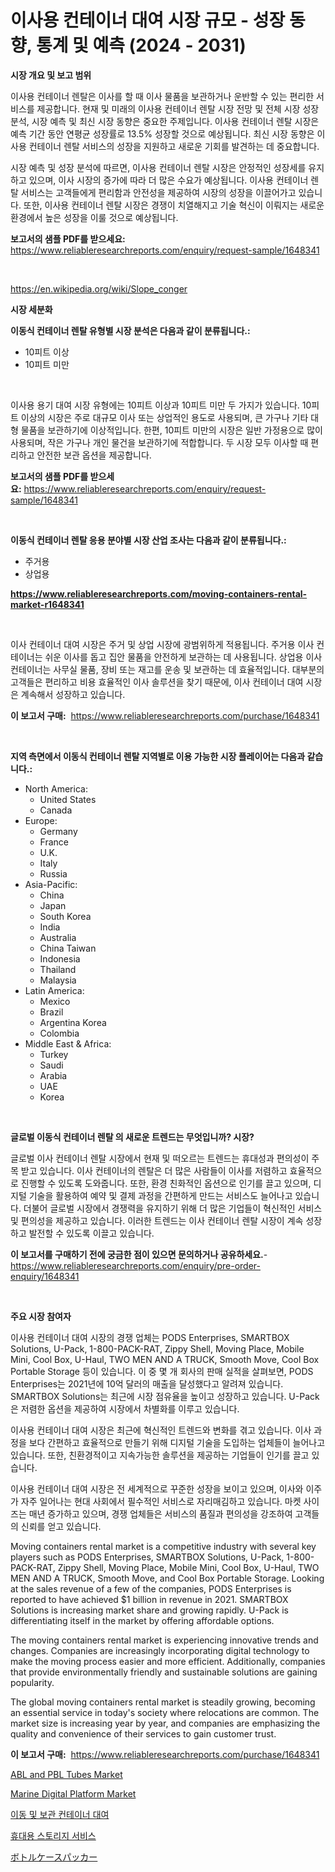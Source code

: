 <p><h1>이사용 컨테이너 대여 시장 규모 - 성장 동향, 통계 및 예측 (2024 - 2031)</h1></p><p><strong>시장 개요 및 보고 범위</strong></p>
<p><p>이사용 컨테이너 렌탈은 이사를 할 때 이사 물품을 보관하거나 운반할 수 있는 편리한 서비스를 제공합니다. 현재 및 미래의 이사용 컨테이너 렌탈 시장 전망 및 전체 시장 성장 분석, 시장 예측 및 최신 시장 동향은 중요한 주제입니다. 이사용 컨테이너 렌탈 시장은 예측 기간 동안 연평균 성장률로 13.5% 성장할 것으로 예상됩니다. 최신 시장 동향은 이사용 컨테이너 렌탈 서비스의 성장을 지원하고 새로운 기회를 발견하는 데 중요합니다.</p><p>시장 예측 및 성장 분석에 따르면, 이사용 컨테이너 렌탈 시장은 안정적인 성장세를 유지하고 있으며, 이사 시장의 증가에 따라 더 많은 수요가 예상됩니다. 이사용 컨테이너 렌탈 서비스는 고객들에게 편리함과 안전성을 제공하여 시장의 성장을 이끌어가고 있습니다. 또한, 이사용 컨테이너 렌탈 시장은 경쟁이 치열해지고 기술 혁신이 이뤄지는 새로운 환경에서 높은 성장을 이룰 것으로 예상됩니다.</p></p>
<p><strong>보고서의 샘플 PDF를 받으세요:</strong> <a href="https://www.reliableresearchreports.com/enquiry/request-sample/1648341">https://www.reliableresearchreports.com/enquiry/request-sample/1648341</a></p>
<p>&nbsp;</p>
<p><a href="https://en.wikipedia.org/wiki/Slope_conger">https://en.wikipedia.org/wiki/Slope_conger</a></p>
<p><strong>시장 세분화</strong></p>
<p><strong>이동식 컨테이너 렌탈 유형별 시장 분석은 다음과 같이 분류됩니다.:</strong></p>
<p><ul><li>10피트 이상</li><li>10피트 미만</li></ul></p>
<p>&nbsp;</p>
<p><p>이사용 용기 대여 시장 유형에는 10피트 이상과 10피트 미만 두 가지가 있습니다. 10피트 이상의 시장은 주로 대규모 이사 또는 상업적인 용도로 사용되며, 큰 가구나 기타 대형 물품을 보관하기에 이상적입니다. 한편, 10피트 미만의 시장은 일반 가정용으로 많이 사용되며, 작은 가구나 개인 물건을 보관하기에 적합합니다. 두 시장 모두 이사할 때 편리하고 안전한 보관 옵션을 제공합니다.</p></p>
<p><strong>보고서의 샘플 PDF를 받으세요:</strong>&nbsp;<a href="https://www.reliableresearchreports.com/enquiry/request-sample/1648341">https://www.reliableresearchreports.com/enquiry/request-sample/1648341</a></p>
<p>&nbsp;</p>
<p><strong> 이동식 컨테이너 렌탈 응용 분야별 시장 산업 조사는 다음과 같이 분류됩니다.:</strong></p>
<p><ul><li>주거용</li><li>상업용</li></ul></p>
<p><strong><a href="https://www.reliableresearchreports.com/moving-containers-rental-market-r1648341">https://www.reliableresearchreports.com/moving-containers-rental-market-r1648341</a></strong></p>
<p>&nbsp;</p>
<p><p>이사 컨테이너 대여 시장은 주거 및 상업 시장에 광범위하게 적용됩니다. 주거용 이사 컨테이너는 쉬운 이사를 돕고 집안 물품을 안전하게 보관하는 데 사용됩니다. 상업용 이사 컨테이너는 사무실 물품, 장비 또는 재고를 운송 및 보관하는 데 효율적입니다. 대부분의 고객들은 편리하고 비용 효율적인 이사 솔루션을 찾기 때문에, 이사 컨테이너 대여 시장은 계속해서 성장하고 있습니다.</p></p>
<p><strong>이 보고서 구매:</strong>&nbsp; <a href="https://www.reliableresearchreports.com/purchase/1648341">https://www.reliableresearchreports.com/purchase/1648341</a></p>
<p>&nbsp;</p>
<p><strong>지역 측면에서 이동식 컨테이너 렌탈 지역별로 이용 가능한 시장 플레이어는 다음과 같습니다.:</strong></p>
<p><ul>
    <li>
        North America:
        <ul>
            <li>United States</li>
            <li>Canada</li>
        </ul>
    </li>
    <li>
        Europe:
        <ul>
            <li>Germany</li>
            <li>France</li>
            <li>U.K.</li>
            <li>Italy</li>
            <li>Russia</li>
        </ul>
    </li>
    <li>
        Asia-Pacific:
        <ul>
            <li>China</li>
            <li>Japan</li>
            <li>South Korea</li>
            <li>India</li>
            <li>Australia</li>
            <li>China Taiwan</li>
            <li>Indonesia</li>
            <li>Thailand</li>
            <li>Malaysia</li>
        </ul>
    </li>
    <li>
        Latin America:
        <ul>
            <li>Mexico</li>
            <li>Brazil</li>
            <li>Argentina Korea</li>
            <li>Colombia</li>
        </ul>
    </li>
    <li>
        Middle East & Africa:
        <ul>
            <li>Turkey</li>
            <li>Saudi</li>
            <li>Arabia</li>
            <li>UAE</li>
            <li>Korea</li>
        </ul>
    </li>
    </ul></p>
<p>&nbsp;</p>
<p><strong>글로벌 이동식 컨테이너 렌탈 의 새로운 트렌드는 무엇입니까? 시장?</strong></p>
<p><p>글로벌 이사 컨테이너 렌탈 시장에서 현재 및 떠오르는 트렌드는 휴대성과 편의성이 주목 받고 있습니다. 이사 컨테이너의 렌탈은 더 많은 사람들이 이사를 저렴하고 효율적으로 진행할 수 있도록 도와줍니다. 또한, 환경 친화적인 옵션으로 인기를 끌고 있으며, 디지털 기술을 활용하여 예약 및 결제 과정을 간편하게 만드는 서비스도 늘어나고 있습니다. 더불어 글로벌 시장에서 경쟁력을 유지하기 위해 더 많은 기업들이 혁신적인 서비스 및 편의성을 제공하고 있습니다. 이러한 트렌드는 이사 컨테이너 렌탈 시장이 계속 성장하고 발전할 수 있도록 이끌고 있습니다.</p></p>
<p><strong>이 보고서를 구매하기 전에 궁금한 점이 있으면 문의하거나 공유하세요.</strong>- <a href="https://www.reliableresearchreports.com/enquiry/pre-order-enquiry/1648341">https://www.reliableresearchreports.com/enquiry/pre-order-enquiry/1648341</a></p>
<p>&nbsp;</p>
<p><strong>주요 시장 참여자</strong></p>
<p><p>이사용 컨테이너 대여 시장의 경쟁 업체는 PODS Enterprises, SMARTBOX Solutions, U-Pack, 1-800-PACK-RAT, Zippy Shell, Moving Place, Mobile Mini, Cool Box, U-Haul, TWO MEN AND A TRUCK, Smooth Move, Cool Box Portable Storage 등이 있습니다. 이 중 몇 개 회사의 판매 실적을 살펴보면, PODS Enterprises는 2021년에 10억 달러의 매출을 달성했다고 알려져 있습니다. SMARTBOX Solutions는 최근에 시장 점유율을 높이고 성장하고 있습니다. U-Pack은 저렴한 옵션을 제공하여 시장에서 차별화를 이루고 있습니다.</p><p>이사용 컨테이너 대여 시장은 최근에 혁신적인 트렌드와 변화를 겪고 있습니다. 이사 과정을 보다 간편하고 효율적으로 만들기 위해 디지털 기술을 도입하는 업체들이 늘어나고 있습니다. 또한, 친환경적이고 지속가능한 솔루션을 제공하는 기업들이 인기를 끌고 있습니다.</p><p>이사용 컨테이너 대여 시장은 전 세계적으로 꾸준한 성장을 보이고 있으며, 이사와 이주가 자주 일어나는 현대 사회에서 필수적인 서비스로 자리매김하고 있습니다. 마켓 사이즈는 매년 증가하고 있으며, 경쟁 업체들은 서비스의 품질과 편의성을 강조하여 고객들의 신뢰를 얻고 있습니다.</p><p>Moving containers rental market is a competitive industry with several key players such as PODS Enterprises, SMARTBOX Solutions, U-Pack, 1-800-PACK-RAT, Zippy Shell, Moving Place, Mobile Mini, Cool Box, U-Haul, TWO MEN AND A TRUCK, Smooth Move, and Cool Box Portable Storage. Looking at the sales revenue of a few of the companies, PODS Enterprises is reported to have achieved $1 billion in revenue in 2021. SMARTBOX Solutions is increasing market share and growing rapidly. U-Pack is differentiating itself in the market by offering affordable options.</p><p>The moving containers rental market is experiencing innovative trends and changes. Companies are increasingly incorporating digital technology to make the moving process easier and more efficient. Additionally, companies that provide environmentally friendly and sustainable solutions are gaining popularity.</p><p>The global moving containers rental market is steadily growing, becoming an essential service in today's society where relocations are common. The market size is increasing year by year, and companies are emphasizing the quality and convenience of their services to gain customer trust.</p></p>
<p><strong>이 보고서 구매:</strong>&nbsp;&nbsp;<a href="https://www.reliableresearchreports.com/purchase/1648341">https://www.reliableresearchreports.com/purchase/1648341</a></p>
<p><p><a href="https://github.com/josesg55/Market-Research-Report-List-3/blob/main/abl-and-pbl-tubes-market.md">ABL and PBL Tubes Market</a></p><p><a href="https://issuu.com/reportprime-2/docs/marine-digital-platform-market-size-2030.pptx">Marine Digital Platform Market</a></p><p><a href="https://github.com/LuckeyCorbin/Market-Research-Report-List-2/blob/main/994345628155.md">이동 및 보관 컨테이너 대여</a></p><p><a href="https://github.com/shampaakter36/Market-Research-Report-List-2/blob/main/180195328154.md">휴대용 스토리지 서비스</a></p><p><a href="https://github.com/TerrellConn/Market-Research-Report-List-2/blob/main/874208420613.md">ボトルケースパッカー</a></p></p>